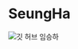 # SeungHa
![깃 허브 임승하](https://user-images.githubusercontent.com/20807197/160447424-0efdf4bc-a9c1-420a-b0e0-3f59e38428a1.png)
